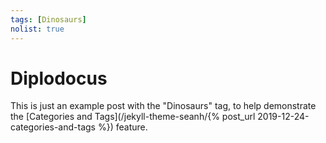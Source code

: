 ```yaml
---
tags: [Dinosaurs]
nolist: true
---
```


Diplodocus
==========

This is just an example post with the "Dinosaurs" tag,
to help demonstrate the [Categories and Tags](/jekyll-theme-seanh/{% post_url 2019-12-24-categories-and-tags %})
feature.
